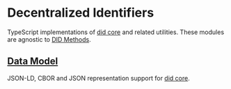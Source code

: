 # Decentralized Identifiers

TypeScript implementations of [did core](https://www.w3.org/TR/did-core/) and related utilities. These modules are agnostic to [DID Methods](https://www.w3.org/TR/did-core/#dfn-did-methods).

## [Data Model](/packages/did-core)

JSON-LD, CBOR and JSON representation support for [did core](https://www.w3.org/TR/did-core/).
